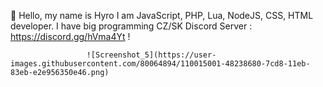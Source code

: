 
💨 Hello, my name is Hyro
I am JavaScript, PHP, Lua, NodeJS, CSS, HTML developer.
I have big programming CZ/SK Discord Server : https://discord.gg/hVma4Yt !

                     ![Screenshot_5](https://user-images.githubusercontent.com/80064894/110015001-48238680-7cd8-11eb-83eb-e2e956350e46.png)

